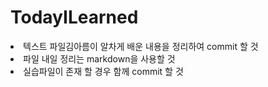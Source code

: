 # TodayILearned

<li> 텍스트 파일김아름이 알차게 배운 내용을 정리하여 commit 할 것 </li>
<li> 파일 내일 정리는 markdown을 사용할 것 </li>
<li> 실습파일이 존재 할 경우 함께 commit 할 것  </li>

